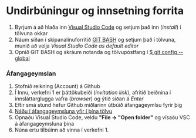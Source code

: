 # Undirbúningur og innsetning forrita

1. Byrjum á að hlaða inn [Visual Studio Code](https://code.visualstudio.com/) og setjum það inn (_install_) í tölvuna okkar
2. Náum síðan í skipanalínuforritið [GIT BASH](https://git-scm.com/) og setjum það í tölvuna, munið að velja _Visual Studio Code as default editor_
3. Opnið GIT BASH og skráum notanda og tölvupóstfang í [$ git config --global](https://vefgrunnur.github.io/verkefnaskil/git_innsetning.html)

### Áfangageymslan

1. Stofnið reikning (Account) á Github
2. Í Innu, verkefni 1 er þáttökubeiði (_invitation link_), afritið beiðnina í innsláttarglugga vafra (_browser_) og ýtið síðan á _Enter_ 
3. Eftir smá stund hefur Github miðlarinn útbúið áfangageymlsu fyrir þig
4. [Náðu í áfangageymsluna yfir í þína tölvu](https://vefgrunnur.github.io/verkefnaskil/git_verklag.html)
5. Opnaðu Visual Studio Code, veldu **"File -> "Open folder"** og vísaðu VSC á áfangageymsluna þína
6. Núna ertu tilbúinn að vinna í verkefni 1.

